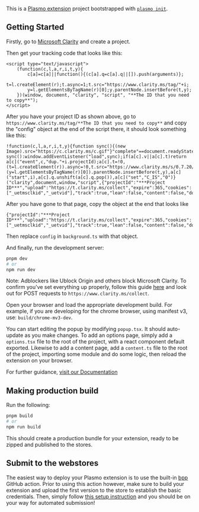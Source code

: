 This is a [Plasmo extension](https://docs.plasmo.com/) project bootstrapped with [`plasmo init`](https://www.npmjs.com/package/plasmo).

## Getting Started

Firstly, go to [Microsoft Clarity](https://clarity.microsoft.com/) and create a project.

Then get your tracking code that looks like this:
```
<script type="text/javascript">
    (function(c,l,a,r,i,t,y){
        c[a]=c[a]||function(){(c[a].q=c[a].q||[]).push(arguments)};
        t=l.createElement(r);t.async=1;t.src="https://www.clarity.ms/tag/"+i;
        y=l.getElementsByTagName(r)[0];y.parentNode.insertBefore(t,y);
    })(window, document, "clarity", "script", "**The ID that you need to copy**");
</script>
```

After you have your project ID as shown above, go to `https://www.clarity.ms/tag/**The ID that you need to copy**` and copy the "config" object at the end of the script there, it should look something like this:
```
!function(c,l,a,r,i,t,y){function sync(){(new Image).src="https://c.clarity.ms/c.gif"}"complete"==document.readyState?sync():window.addEventListener("load",sync);if(a[c].v||a[c].t)return a[c]("event",c,"dup."+i.projectId);a[c].t=!0,(t=l.createElement(r)).async=!0,t.src="https://www.clarity.ms/s/0.7.20/clarity.js",(y=l.getElementsByTagName(r)[0]).parentNode.insertBefore(t,y),a[c]("start",i),a[c].q.unshift(a[c].q.pop()),a[c]("set","C_IS","0")}("clarity",document,window,"script",{"projectId":"***Project ID***","upload":"https://t.clarity.ms/collect","expire":365,"cookies":["_uetmsclkid","_uetvid"],"track":true,"lean":false,"content":false,"dob":1442});
```

After you have gone to that page, copy the object at the end that looks like 
```
{"projectId":"***Project ID***","upload":"https://t.clarity.ms/collect","expire":365,"cookies":["_uetmsclkid","_uetvid"],"track":true,"lean":false,"content":false,"dob":1442}
```

Then replace `config` in `background.ts` with that object.

And finally, run the development server:

```bash
pnpm dev
# or
npm run dev
```

Note: Adblockers like Ublock Origin and others block Microsoft Clarity. To confirm you've set everything up properly, follow this guide [here](https://learn.microsoft.com/en-us/clarity/setup-and-installation/clarity-setup#verify-your-installation) and look out for POST requests to `https://www.clarity.ms/collect`.

Open your browser and load the appropriate development build. For example, if you are developing for the chrome browser, using manifest v3, use: `build/chrome-mv3-dev`.

You can start editing the popup by modifying `popup.tsx`. It should auto-update as you make changes. To add an options page, simply add a `options.tsx` file to the root of the project, with a react component default exported. Likewise to add a content page, add a `content.ts` file to the root of the project, importing some module and do some logic, then reload the extension on your browser.

For further guidance, [visit our Documentation](https://docs.plasmo.com/)

## Making production build

Run the following:

```bash
pnpm build
# or
npm run build
```

This should create a production bundle for your extension, ready to be zipped and published to the stores.

## Submit to the webstores

The easiest way to deploy your Plasmo extension is to use the built-in [bpp](https://bpp.browser.market) GitHub action. Prior to using this action however, make sure to build your extension and upload the first version to the store to establish the basic credentials. Then, simply follow [this setup instruction](https://docs.plasmo.com/framework/workflows/submit) and you should be on your way for automated submission!
